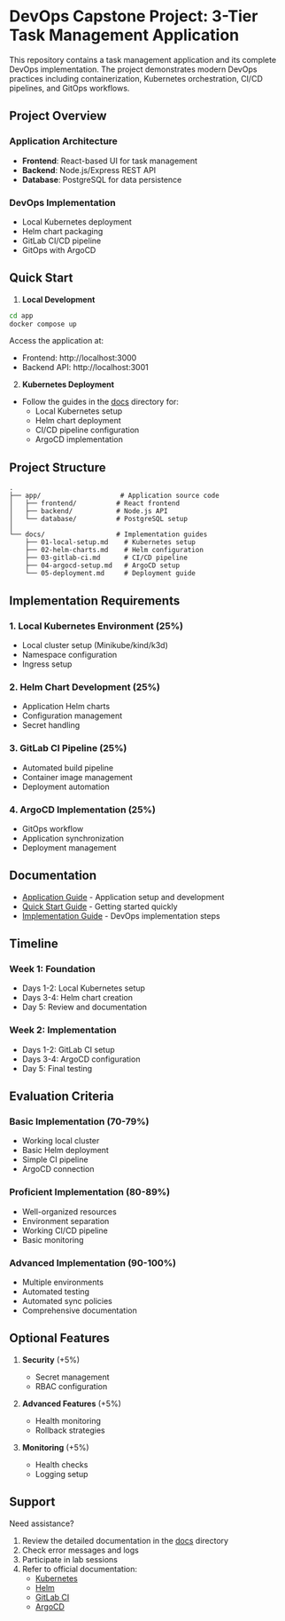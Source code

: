 # DevOps Capstone Project: 3-Tier Task Management Application

This repository contains a task management application and its complete DevOps implementation. The project demonstrates modern DevOps practices including containerization, Kubernetes orchestration, CI/CD pipelines, and GitOps workflows.

## Project Overview

### Application Architecture
- **Frontend**: React-based UI for task management
- **Backend**: Node.js/Express REST API
- **Database**: PostgreSQL for data persistence

### DevOps Implementation
- Local Kubernetes deployment
- Helm chart packaging
- GitLab CI/CD pipeline
- GitOps with ArgoCD

## Quick Start

1. **Local Development**
```bash
cd app
docker compose up
```
Access the application at:
- Frontend: http://localhost:3000
- Backend API: http://localhost:3001

2. **Kubernetes Deployment**
- Follow the guides in the [docs](./docs) directory for:
  - Local Kubernetes setup
  - Helm chart deployment
  - CI/CD pipeline configuration
  - ArgoCD implementation

## Project Structure

```
.
├── app/                    # Application source code
│   ├── frontend/          # React frontend
│   ├── backend/           # Node.js API
│   └── database/          # PostgreSQL setup
│
└── docs/                  # Implementation guides
    ├── 01-local-setup.md    # Kubernetes setup
    ├── 02-helm-charts.md    # Helm configuration
    ├── 03-gitlab-ci.md      # CI/CD pipeline
    ├── 04-argocd-setup.md   # ArgoCD setup
    └── 05-deployment.md     # Deployment guide
```

## Implementation Requirements

### 1. Local Kubernetes Environment (25%)
- Local cluster setup (Minikube/kind/k3d)
- Namespace configuration
- Ingress setup

### 2. Helm Chart Development (25%)
- Application Helm charts
- Configuration management
- Secret handling

### 3. GitLab CI Pipeline (25%)
- Automated build pipeline
- Container image management
- Deployment automation

### 4. ArgoCD Implementation (25%)
- GitOps workflow
- Application synchronization
- Deployment management

## Documentation

- [Application Guide](./app/README.md) - Application setup and development
- [Quick Start Guide](./app/QUICKSTART.md) - Getting started quickly
- [Implementation Guide](./docs/README.md) - DevOps implementation steps

## Timeline

### Week 1: Foundation
- Days 1-2: Local Kubernetes setup
- Days 3-4: Helm chart creation
- Day 5: Review and documentation

### Week 2: Implementation
- Days 1-2: GitLab CI setup
- Days 3-4: ArgoCD configuration
- Day 5: Final testing

## Evaluation Criteria

### Basic Implementation (70-79%)
- Working local cluster
- Basic Helm deployment
- Simple CI pipeline
- ArgoCD connection

### Proficient Implementation (80-89%)
- Well-organized resources
- Environment separation
- Working CI/CD pipeline
- Basic monitoring

### Advanced Implementation (90-100%)
- Multiple environments
- Automated testing
- Automated sync policies
- Comprehensive documentation

## Optional Features

1. **Security** (+5%)
   - Secret management
   - RBAC configuration

2. **Advanced Features** (+5%)
   - Health monitoring
   - Rollback strategies

3. **Monitoring** (+5%)
   - Health checks
   - Logging setup

## Support

Need assistance?
1. Review the detailed documentation in the [docs](./docs) directory
2. Check error messages and logs
3. Participate in lab sessions
4. Refer to official documentation:
   - [Kubernetes](https://kubernetes.io/docs/)
   - [Helm](https://helm.sh/docs/)
   - [GitLab CI](https://docs.gitlab.com/ee/ci/)
   - [ArgoCD](https://argo-cd.readthedocs.io/)
